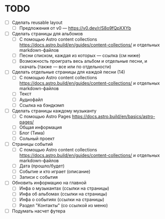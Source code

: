 # TODO

- [ ] Сделать reusable layout
    - [ ] Предложения от v0 — https://v0.dev/r/S8o9fQpXXYb 
- [ ] Сделать страницы для альбомов
    - [ ] С помощью Astro content collections https://docs.astro.build/en/guides/content-collections/ и отдельных markdown-файлов
    - [ ] Песни списком, каждая из которых — ссылка (см ниже)
    - [ ] Возможность проиграть весь альбом и отдельные песни, и скачать (также — все или по отдельности)
- [ ] Сделать отдельные страницы для каждой песни (14)
    - [ ] С помощью Astro content collections https://docs.astro.build/en/guides/content-collections/ и отдельных markdown-файлов
    - [ ] Текст
    - [ ] Аудиофайл
    - [ ] Ссылка на бэндкэмп
- [ ] Сделать страницы каждому музыканту
    - [ ] С помощью Astro Pages https://docs.astro.build/en/basics/astro-pages/
    - [ ] Общая информация
    - [ ] Блог (Тима)
    - [ ] Сольный проект
- [ ] Страницы событий
    - [ ] С помощью Astro content collections https://docs.astro.build/en/guides/content-collections/ и отдельных markdown-файлов
    - [ ] Дата (прошло/будет)
    - [ ] Событие и кто играет (описание)
    - [ ] Записи с события
- [ ] Обновить информацию на главной
    - [ ] Инфа о музыкантах (ссылки на страницы)
    - [ ] Инфа об альбомах (ссылки на страницы)
    - [ ] Инфа о событиях (ссылки на страницы)
    - [ ] Раздел "Контакты" (со ссылкой из меню)
- [ ] Подумать насчет футера

